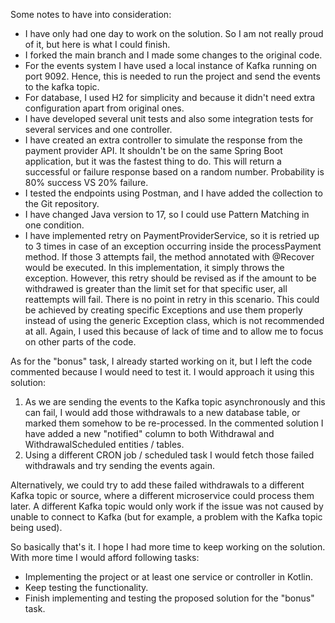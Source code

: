 Some notes to have into consideration:
- I have only had one day to work on the solution. So I am not really proud of it, but here is what I could finish.
- I forked the main branch and I made some changes to the original code.
- For the events system I have used a local instance of Kafka running on port 9092. Hence, this is needed to run the project and send the events to the kafka topic.
- For database, I used H2 for simplicity and because it didn't need extra configuration apart from original ones.
- I have developed several unit tests and also some integration tests for several services and one controller.
- I have created an extra controller to simulate the response from the payment provider API. It shouldn't be on the same Spring Boot application, but it was the fastest thing to do. This will return a successful or failure response based on a random number. Probability is 80% success VS 20% failure.  
- I tested the endpoints using Postman, and I have added the collection to the Git repository.
- I have changed Java version to 17, so I could use Pattern Matching in one condition.
- I have implemented retry on PaymentProviderService, so it is retried up to 3 times in case of an exception occurring inside the processPayment method. If those 3 attempts fail, the method annotated with @Recover would be executed. In this implementation, it simply throws the exception. However, this retry should be revised as if the amount to be withdrawed is greater than the limit set for that specific user, all reattempts will fail. There is no point in retry in this scenario. This could be achieved by creating specific Exceptions and use them properly instead of using the generic Exception class, which is not recommended at all. Again, I used this because of lack of time and to allow me to focus on other parts of the code.    

As for the "bonus" task, I already started working on it, but I left the code commented because I would need
to test it. I would approach it using this solution:
1. As we are sending the events to the Kafka topic asynchronously and this can fail, I would add those withdrawals to a new database table, or marked them somehow to be re-processed. In the commented solution I have added a new "notified" column to both Withdrawal and WithdrawalScheduled entities / tables.
2. Using a different CRON job / scheduled task I would fetch those failed withdrawals and try sending the events again.

Alternatively, we could try to add these failed withdrawals to a different Kafka topic or source, where a different microservice could process them later.
A different Kafka topic would only work if the issue was not caused by unable to connect to Kafka (but for example, a problem with the Kafka topic being used).

So basically that's it. I hope I had more time to keep working on the solution.
With more time I would afford following tasks:
- Implementing the project or at least one service or controller in Kotlin.
- Keep testing the functionality.
- Finish implementing and testing the proposed solution for the "bonus" task.
